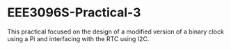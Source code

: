 # EEE3096S-Practical-3
This practical focused on the design of a modified version of a binary clock using a Pi and interfacing with the RTC using I2C.
